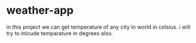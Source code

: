 # weather-app
in this project
we can get temperature of any city in world in celsius.
i will try to inlcude temparature in degrees also.
